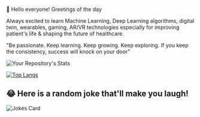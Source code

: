 👋 Hello everyone! Greetings of the day 

Always excited to learn Machine Learning, Deep Learning algorithms, digital twin, wearables, gaming, AR/VR technologies especially for improving patient's life & shaping the future of healthcare.

"Be passionate. Keep learning. Keep growing. Keep exploring. If you keep the consistency, success will knock on your door" 

![Your Repository's Stats](https://github-readme-stats.vercel.app/api?username=Janani-harshu&show_icons=true&theme=radical)  


[![Top Langs](https://github-readme-stats.vercel.app/api/top-langs/?username=Janani-harshu&layout=compact)](https://github.com/Janani-harshu/github-readme-stats)


## 😂 Here is a random joke that'll make you laugh!
![Jokes Card](https://readme-jokes.vercel.app/api)




<!---
Janani-harshu/Janani-harshu is a ✨ special ✨ repository because its `README.md` (this file) appears on your GitHub profile.
You can click the Preview link to take a look at your changes.
--->
